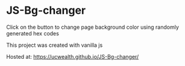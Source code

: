 # JS-Bg-changer
Click on the button to change page background color using randomly generated hex codes

This project was created with vanilla js

Hosted at: https://ucwealth.github.io/JS-Bg-changer/
